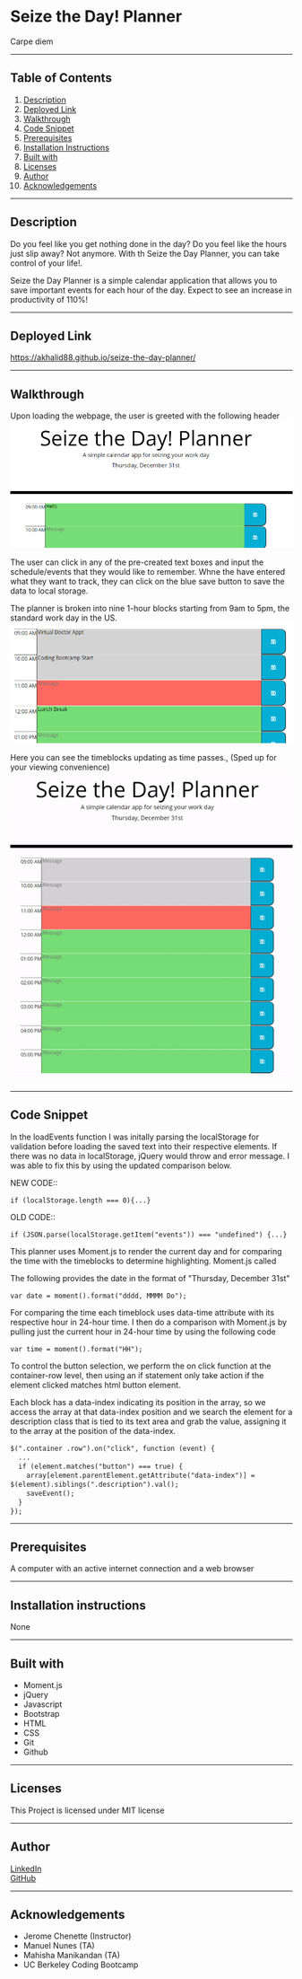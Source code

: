 # Seize the Day! Planner

Carpe diem

-----------------------
## Table of Contents
1. [Description](#description)
2. [Deployed Link](#deployed-link)
3. [Walkthrough](#walkthrough)
4. [Code Snippet](#code-snippet)
5. [Prerequisites](#prerequisites)
6. [Installation Instructions](#installation-instructions)
7. [Built with](#built-with)
8. [Licenses](#licenses)
9. [Author](#author)
10. [Acknowledgements](#acknowledgements)

-----------------------
## Description

Do you feel like you get nothing done in the day? Do you feel like the hours just slip away? Not anymore. With th Seize the Day Planner, you can take control of your life!.

Seize the Day Planner is a simple calendar application that allows you to save important events for each hour of the day. Expect to see an increase in productivity of 110%!

-----------------------
## Deployed Link
https://akhalid88.github.io/seize-the-day-planner/ 

-----------------------
## Walkthrough
Upon loading the webpage, the user is greeted with the following header
![SITE](readme/main.png)

The user can click in any of the pre-created text boxes and input the schedule/events that they would like to remember. Whne the have entered what they want to track, they can click on the blue save button to save the data to local storage.

The planner is broken into nine 1-hour blocks starting from 9am to 5pm, the standard work day in the US. 
![schedule](readme/schedule.png)


Here you can see the timeblocks updating as time passes., (Sped up for your viewing convenience)
![demo](readme/demo.gif)

-----------------------
## Code Snippet

In the loadEvents function I was initally parsing the localStorage for validation before loading the saved text into their respective elements. If there was no data in localStorage, jQuery would throw and error message. I was able to fix this by using the updated comparison below.  

NEW CODE::
```
if (localStorage.length === 0){...}
```

OLD CODE::
```
if (JSON.parse(localStorage.getItem("events")) === "undefined") {...}    
```

This planner uses Moment.js to render the current day and for comparing the time with the timeblocks to determine highlighting. Moment.js called

The following provides the date in the format of "Thursday, December 31st"
```
var date = moment().format("dddd, MMMM Do");
```

For comparing the time each timeblock uses data-time attribute with its respective hour in 24-hour time. I then do a comparison with Moment.js by pulling just the current hour in 24-hour time by using the following code
```
var time = moment().format("HH");
```

To control the button selection, we perform the on click function at the container-row level, then using an if statement only take action if the element clicked matches html button element. 

Each block has a data-index indicating its position in the array, so we access the array at that data-index position and we search the element for a description class that is tied to its text area and grab the value, assigning it to the array at the position of the data-index.

```
$(".container .row").on("click", function (event) {
  ...
  if (element.matches("button") === true) {
    array[element.parentElement.getAttribute("data-index")] = $(element).siblings(".description").val();
    saveEvent();
  }
});
```

-----------------------
## Prerequisites
A computer with an active internet connection and a web browser

-----------------------
## Installation instructions
None

-----------------------
## Built with

- Moment.js
- jQuery
- Javascript
- Bootstrap
- HTML
- CSS
- Git
- Github

-----------------------
## Licenses
This Project is licensed under MIT license

-----------------------
## Author

[LinkedIn](https://www.linkedin.com/in/abdullahkhalid/)
<br>
[GitHub](https://github.com/akhalid88)

-----------------------
## Acknowledgements
- Jerome Chenette (Instructor)
- Manuel Nunes (TA)
- Mahisha Manikandan (TA)
- UC Berkeley Coding Bootcamp